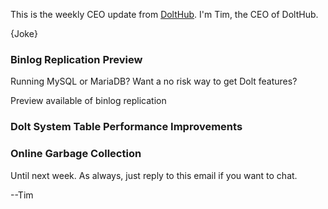 This is the weekly CEO update from [DoltHub](https://www.dolthub.com/). I'm Tim, the CEO of DoltHub. 

{Joke}

### Binlog Replication Preview

Running MySQL or MariaDB? Want a no risk way to get Dolt features?

Preview available of binlog replication

### Dolt System Table Performance Improvements



### Online Garbage Collection



Until next week. As always, just reply to this email if you want to chat.

--Tim
